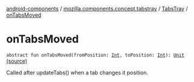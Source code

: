 [android-components](../../index.md) / [mozilla.components.concept.tabstray](../index.md) / [TabsTray](index.md) / [onTabsMoved](./on-tabs-moved.md)

# onTabsMoved

`abstract fun onTabsMoved(fromPosition: `[`Int`](https://kotlinlang.org/api/latest/jvm/stdlib/kotlin/-int/index.html)`, toPosition: `[`Int`](https://kotlinlang.org/api/latest/jvm/stdlib/kotlin/-int/index.html)`): `[`Unit`](https://kotlinlang.org/api/latest/jvm/stdlib/kotlin/-unit/index.html) [(source)](https://github.com/mozilla-mobile/android-components/blob/master/components/concept/tabstray/src/main/java/mozilla/components/concept/tabstray/TabsTray.kt#L58)

Called after updateTabs() when a tab changes it position.


